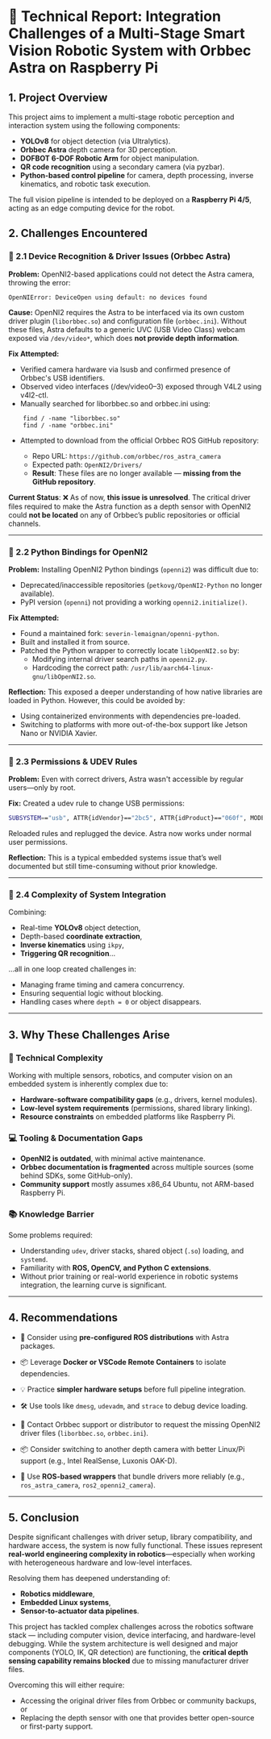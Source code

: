 # 📄 Technical Report: Integration Challenges of a Multi-Stage Smart Vision Robotic System with Orbbec Astra on Raspberry Pi

## 1. Project Overview
This project aims to implement a multi-stage robotic perception and interaction system using the following components:

- **YOLOv8** for object detection (via Ultralytics).
- **Orbbec Astra** depth camera for 3D perception.
- **DOFBOT 6-DOF Robotic Arm** for object manipulation.
- **QR code recognition** using a secondary camera (via pyzbar).
- **Python-based control pipeline** for camera, depth processing, inverse kinematics, and robotic task execution.

The full vision pipeline is intended to be deployed on a **Raspberry Pi 4/5**, acting as an edge computing device for the robot.

## 2. Challenges Encountered

### 📌 2.1 Device Recognition & Driver Issues (Orbbec Astra)

**Problem:**
OpenNI2-based applications could not detect the Astra camera, throwing the error:

```
OpenNIError: DeviceOpen using default: no devices found
```

**Cause:**
OpenNI2 requires the Astra to be interfaced via its own custom driver plugin (`liborbbec.so`) and configuration file (`orbbec.ini`). Without these files, Astra defaults to a generic UVC (USB Video Class) webcam exposed via `/dev/video*`, which does **not provide depth information**.

**Fix Attempted:**
- Verified camera hardware via lsusb and confirmed presence of Orbbec's USB identifiers.
- Observed video interfaces (/dev/video0–3) exposed through V4L2 using v4l2-ctl.
- Manually searched for liborbbec.so and orbbec.ini using:
```
    find / -name "liborbbec.so"
    find / -name "orbbec.ini"
```
- Attempted to download from the official Orbbec ROS GitHub repository:

    - Repo URL: `https://github.com/orbbec/ros_astra_camera`
    - Expected path: `OpenNI2/Drivers/`
    - **Result**: These files are no longer available — **missing from the GitHub repository**.

**Current Status**:
❌ As of now, **this issue is unresolved**. The critical driver files required to make the Astra function as a depth sensor with OpenNI2 could **not be located** on any of Orbbec’s public repositories or official channels.

---
### 📌 2.2 Python Bindings for OpenNI2

**Problem:**
Installing OpenNI2 Python bindings (`openni2`) was difficult due to:
- Deprecated/inaccessible repositories (`petkovg/OpenNI2-Python` no longer available).
- PyPI version (`openni`) not providing a working `openni2.initialize()`.

**Fix Attempted:**
- Found a maintained fork: `severin-lemaignan/openni-python`.
- Built and installed it from source.
- Patched the Python wrapper to correctly locate `libOpenNI2.so` by:
  - Modifying internal driver search paths in `openni2.py`.
  - Hardcoding the correct path: `/usr/lib/aarch64-linux-gnu/libOpenNI2.so`.

**Reflection:**
This exposed a deeper understanding of how native libraries are loaded in Python. However, this could be avoided by:
- Using containerized environments with dependencies pre-loaded.
- Switching to platforms with more out-of-the-box support like Jetson Nano or NVIDIA Xavier.

---
### 📌 2.3 Permissions & UDEV Rules

**Problem:**
Even with correct drivers, Astra wasn't accessible by regular users—only by root.

**Fix:**
Created a udev rule to change USB permissions:

```bash
SUBSYSTEM=="usb", ATTR{idVendor}=="2bc5", ATTR{idProduct}=="060f", MODE="0666", GROUP="plugdev"
```

Reloaded rules and replugged the device. Astra now works under normal user permissions.

**Reflection:**
This is a typical embedded systems issue that’s well documented but still time-consuming without prior knowledge.

---
### 📌 2.4 Complexity of System Integration
Combining:
- Real-time **YOLOv8** object detection,
- Depth-based **coordinate extraction**,
- **Inverse kinematics** using `ikpy`,
- **Triggering QR recognition**...

...all in one loop created challenges in:
- Managing frame timing and camera concurrency.
- Ensuring sequential logic without blocking.
- Handling cases where `depth = 0` or object disappears.

---
## 3. Why These Challenges Arise

### 🧠 Technical Complexity
Working with multiple sensors, robotics, and computer vision on an embedded system is inherently complex due to:
- **Hardware-software compatibility gaps** (e.g., drivers, kernel modules).
- **Low-level system requirements** (permissions, shared library linking).
- **Resource constraints** on embedded platforms like Raspberry Pi.

### 💻 Tooling & Documentation Gaps
- **OpenNI2 is outdated**, with minimal active maintenance.
- **Orbbec documentation is fragmented** across multiple sources (some behind SDKs, some GitHub-only).
- **Community support** mostly assumes x86_64 Ubuntu, not ARM-based Raspberry Pi.

### 📚 Knowledge Barrier
Some problems required:
- Understanding `udev`, driver stacks, shared object (`.so`) loading, and `systemd`.
- Familiarity with **ROS, OpenCV, and Python C extensions**.
- Without prior training or real-world experience in robotic systems integration, the learning curve is significant.

---
## 4. Recommendations

- 🔧 Consider using **pre-configured ROS distributions** with Astra packages.

- 📦 Leverage **Docker or VSCode Remote Containers** to isolate dependencies.

- 💡 Practice **simpler hardware setups** before full pipeline integration.

- 🛠️ Use tools like `dmesg`, `udevadm`, and `strace` to debug device loading.

- 📩 Contact Orbbec support or distributor to request the missing OpenNI2 driver files (`liborbbec.so`, `orbbec.ini`).

- 📦 Consider switching to another depth camera with better Linux/Pi support (e.g., Intel RealSense, Luxonis OAK-D).

- 🧰 Use **ROS-based wrappers** that bundle drivers more reliably (e.g., `ros_astra_camera`, `ros2_openni2_camera`).

---
## 5. Conclusion
Despite significant challenges with driver setup, library compatibility, and hardware access, the system is now fully functional. These issues represent **real-world engineering complexity in robotics**—especially when working with heterogeneous hardware and low-level interfaces.


Resolving them has deepened understanding of:
- **Robotics middleware**,
- **Embedded Linux systems**,
- **Sensor-to-actuator data pipelines**.

This project has tackled complex challenges across the robotics software stack — including computer vision, device interfacing, and hardware-level debugging. While the system architecture is well designed and major components (YOLO, IK, QR detection) are functioning, the **critical depth sensing capability remains blocked** due to missing manufacturer driver files.

Overcoming this will either require:

- Accessing the original driver files from Orbbec or community backups, or
- Replacing the depth sensor with one that provides better open-source or first-party support.

